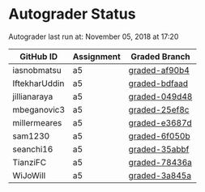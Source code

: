 # Autograder Status
Autograder last run at: November 05, 2018 at 17:20

| GitHub ID | Assignment | Graded Branch |
|-----------|------------|---------------|
| iasnobmatsu | a5 | [graded-af90b4](https://github.com/Fall2018COMP401-001/a5-iasnobmatsu/tree/graded-af90b4) | 
| IftekharUddin | a5 | [graded-bdfaad](https://github.com/Fall2018COMP401-001/a5-IftekharUddin/tree/graded-bdfaad) | 
| jillianaraya | a5 | [graded-049d48](https://github.com/Fall2018COMP401-001/a5-jillianaraya/tree/graded-049d48) | 
| mbeganovic3 | a5 | [graded-25ef8c](https://github.com/Fall2018COMP401-001/a5-mbeganovic3/tree/graded-25ef8c) | 
| millermeares | a5 | [graded-e3687d](https://github.com/Fall2018COMP401-001/a5-millermeares/tree/graded-e3687d) | 
| sam1230 | a5 | [graded-6f050b](https://github.com/Fall2018COMP401-001/a5-sam1230/tree/graded-6f050b) | 
| seanchi16 | a5 | [graded-35abbf](https://github.com/Fall2018COMP401-001/a5-seanchi16/tree/graded-35abbf) | 
| TianziFC | a5 | [graded-78436a](https://github.com/Fall2018COMP401-001/a5-TianziFC/tree/graded-78436a) | 
| WiJoWill | a5 | [graded-3a845a](https://github.com/Fall2018COMP401-001/a5-WiJoWill/tree/graded-3a845a) | 
